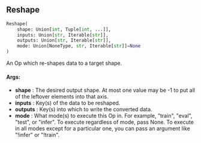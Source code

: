 ## Reshape
```python
Reshape(
	shape: Union[int, Tuple[int, ...]],
	inputs: Union[str, Iterable[str]],
	outputs: Union[str, Iterable[str]],
	mode: Union[NoneType, str, Iterable[str]]=None
)
```
An Op which re-shapes data to a target shape.


#### Args:

* **shape** :  The desired output shape. At most one value may be -1 to put all of the leftover elements into that axis.
* **inputs** :  Key(s) of the data to be reshaped.
* **outputs** :  Key(s) into which to write the converted data.
* **mode** :  What mode(s) to execute this Op in. For example, "train", "eval", "test", or "infer". To execute        regardless of mode, pass None. To execute in all modes except for a particular one, you can pass an argument        like "!infer" or "!train".
